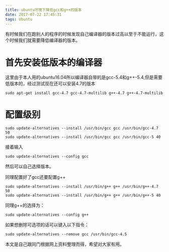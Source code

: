 ```yaml
---
title: ubuntu环境下降低gcc和g++的版本
date: 2017-07-22 17:45:31
tags: Ubuntu
---
```



有时候我们在跑别人的程序的时候发现自己编译器的版本过高以至于不能运行，这个时候我们就需要降低编译器的版本。
# 首先安装低版本的编译器
这里由于本人用的ubuntu16.04所以编译器自带的是gcc-5.4和g++-5.4,但是需要低版本的，经过测试现在还可以安装4.7的版本

	sudo apt-get install gcc-4.7 gcc-4.7-multilib g++-4.7 g++-4.7-multilib
# 配置级别
	sudo update-alternatives --install /usr/bin/gcc gcc /usr/bin/gcc-4.7 50
	sudo update-alternatives --install /usr/bin/gcc gcc /usr/bin/gcc-5 40
接着输入

	sudo update-alternatives --config gcc
然后可以自己选择版本。

同理配置好了gcc还要配置g++

	sudo update-alternatives --install /usr/bin/g++ g++ /usr/bin/g++-4.7 50
	sudo update-alternatives --install /usr/bin/g++ g++ /usr/bin/g++-5 40
同理g++的选择为：

	sudo update-alternatives --config g++

如果想删除可选项的话可以键入以下指令：

	sudo update-alternatives --remove gcc /usr/bin/gcc-4.5


本文是自己跟同门根据网上资料整理而得，希望对大家有用。
